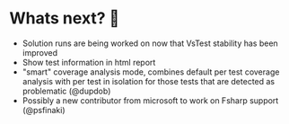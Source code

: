 # Whats next? 🔮

 - Solution runs are being worked on now that VsTest stability has been improved
 - Show test information in html report
 - "smart" coverage analysis mode, combines default per test coverage analysis with per test in isolation for those tests that are detected as problematic (@dupdob)
 - Possibly a new contributor from microsoft to work on Fsharp support (@psfinaki)